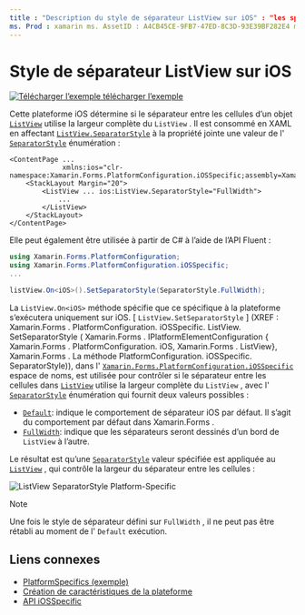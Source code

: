 ```yaml
---
title : "Description du style de séparateur ListView sur iOS" : "les spécificités de la plateforme vous permettent d’utiliser des fonctionnalités uniquement disponibles sur une plateforme spécifique, sans implémenter de convertisseurs ou d’effets personnalisés. Cet article explique comment utiliser le spécifique à la plateforme iOS qui contrôle si le séparateur entre les cellules d’un ListView utilise la largeur complète du ListView.»
ms. Prod : xamarin ms. AssetID : A4CB45CE-9FB7-47ED-8C3D-93E39BF282E4 ms. Technology : xamarin-Forms Author : davidbritch ms. Author : dabritch ms. Date : 10/24/2018 No-Loc : [ Xamarin.Forms , Xamarin.Essentials ]
---
```


# <a name="listview-separator-style-on-ios"></a>Style de séparateur ListView sur iOS

[![Télécharger ](~/media/shared/download.png) l’exemple télécharger l’exemple](https://docs.microsoft.com/samples/xamarin/xamarin-forms-samples/userinterface-platformspecifics)

Cette plateforme iOS détermine si le séparateur entre les cellules d’un objet [`ListView`](xref:Xamarin.Forms.ListView) utilise la largeur complète du `ListView` . Il est consommé en XAML en affectant [`ListView.SeparatorStyle`](xref:Xamarin.Forms.PlatformConfiguration.iOSSpecific.ListView.SeparatorStyleProperty) à la propriété jointe une valeur de l' [`SeparatorStyle`](xref:Xamarin.Forms.PlatformConfiguration.iOSSpecific.SeparatorStyle) énumération :

```xaml
<ContentPage ...
             xmlns:ios="clr-namespace:Xamarin.Forms.PlatformConfiguration.iOSSpecific;assembly=Xamarin.Forms.Core">
    <StackLayout Margin="20">
        <ListView ... ios:ListView.SeparatorStyle="FullWidth">
            ...
        </ListView>
    </StackLayout>
</ContentPage>
```

Elle peut également être utilisée à partir de C# à l’aide de l’API Fluent :

```csharp
using Xamarin.Forms.PlatformConfiguration;
using Xamarin.Forms.PlatformConfiguration.iOSSpecific;
...

listView.On<iOS>().SetSeparatorStyle(SeparatorStyle.FullWidth);
```

La `ListView.On<iOS>` méthode spécifie que ce spécifique à la plateforme s’exécutera uniquement sur iOS. [ `ListView.SetSeparatorStyle` ] (XREF : Xamarin.Forms . PlatformConfiguration. iOSSpecific. ListView. SetSeparatorStyle ( Xamarin.Forms . IPlatformElementConfiguration { Xamarin.Forms . PlatformConfiguration. iOS, Xamarin.Forms . ListView}, Xamarin.Forms . La méthode PlatformConfiguration. iOSSpecific. SeparatorStyle)), dans l' [`Xamarin.Forms.PlatformConfiguration.iOSSpecific`](xref:Xamarin.Forms.PlatformConfiguration.iOSSpecific) espace de noms, est utilisée pour contrôler si le séparateur entre les cellules dans [`ListView`](xref:Xamarin.Forms.ListView) utilise la largeur complète du `ListView` , avec l' [`SeparatorStyle`](xref:Xamarin.Forms.PlatformConfiguration.iOSSpecific.SeparatorStyle) énumération qui fournit deux valeurs possibles :

- [`Default`](xref:Xamarin.Forms.PlatformConfiguration.iOSSpecific.SeparatorStyle.Default): indique le comportement de séparateur iOS par défaut. Il s’agit du comportement par défaut dans Xamarin.Forms .
- [`FullWidth`](xref:Xamarin.Forms.PlatformConfiguration.iOSSpecific.SeparatorStyle.FullWidth): indique que les séparateurs seront dessinés d’un bord de `ListView` à l’autre.

Le résultat est qu’une [`SeparatorStyle`](xref:Xamarin.Forms.PlatformConfiguration.iOSSpecific.SeparatorStyle) valeur spécifiée est appliquée au [`ListView`](xref:Xamarin.Forms.ListView) , qui contrôle la largeur du séparateur entre les cellules :

![](listview-separator-style-images/listview-separatorstyle.png "ListView SeparatorStyle Platform-Specific")

> [!NOTE]
> Une fois le style de séparateur défini sur `FullWidth` , il ne peut pas être rétabli au moment de l' `Default` exécution.

## <a name="related-links"></a>Liens connexes

- [PlatformSpecifics (exemple)](https://docs.microsoft.com/samples/xamarin/xamarin-forms-samples/userinterface-platformspecifics)
- [Création de caractéristiques de la plateforme](~/xamarin-forms/platform/platform-specifics/index.md#creating-platform-specifics)
- [API iOSSpecific](xref:Xamarin.Forms.PlatformConfiguration.iOSSpecific)
